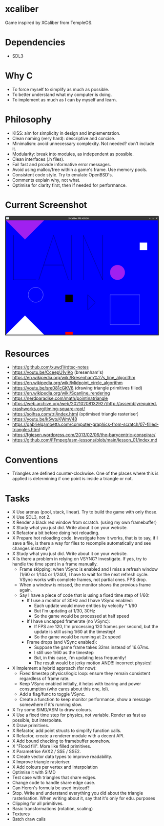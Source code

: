 # xcaliber

Game inspired by XCaliber from TempleOS.

# Dependencies

- SDL3

# Why C

- To force myself to simplify as much as possible.
- To better understand what my computer is doing.
- To implement as much as I can by myself and learn.

# Philosophy

- KISS: aim for simplicity in design and implementation.
- Clean naming (very hard): descriptive and concise.
- Minimalism: avoid unnecessary complexity. Not needed? don't include it.
- Modularity: break into modules, as independent as possible.
- Clean interfaces (.h files).
- Fail fast and provide informative error messages.
- Avoid using malloc/free within a game's frame. Use memory pools.
- Consistent code style. Try to emulate OpenBSD's.
- Comments explain why, not what.
- Optimise for clarity first, then if needed for performance.

# Current Screenshot

<img src="current.png">

# Resources

- https://github.com/xuwd1/rdtsc-notes
- https://youtu.be/CceepU1vIKo (bresenham's)
- https://en.wikipedia.org/wiki/Bresenham%27s_line_algorithm
- https://en.wikipedia.org/wiki/Midpoint_circle_algorithm
- https://youtu.be/sre081cGKV8 (drawing triangle primitives filled)
- https://en.wikipedia.org/wiki/Scanline_rendering
- https://nerdparadise.com/math/pointinatriangle
- https://web.archive.org/web/20210208132927/http://assemblyrequired.crashworks.org/timing-square-root/
- https://solhsa.com/tri/index.html (optimised triangle rasteriser)
- https://youtu.be/k5wtuKWmV48
- https://gabrielgambetta.com/computer-graphics-from-scratch/07-filled-triangles.html
- https://fgiesen.wordpress.com/2013/02/06/the-barycentric-conspirac/
- https://github.com/FFmpeg/asm-lessons/blob/main/lesson_01/index.md

# Conventions

- Triangles are defined counter-clockwise. One of the places where this is applied is determining if one point is inside a triangle or not.

# Tasks

- X Use arenas (pool, stack, linear). Try to build the game with only those.
- X Use SDL3, not 2.
- X Render a black red window from scratch. (using my own framebuffer)
- X Study what you just did. Write about it on your website.
- X Refactor a bit before doing hot reloading.
- X Prepare hot reloading code. Investigate how it works, that is to say, if I save a file, is there a way for files to recompile automatically and see changes instantly?
- X Study what you just did. Write about it on your website.
- X Is there a problem in relying on VSYNC? Investigate. If yes, try to handle the time spent in a frame manually.
  - Frame skipping: when VSync is enabled and I miss a refresh window (1/60 or 1/144 or 1/240), I have to wait for the next refresh cycle. VSync works with complete frames, not partial ones. FPS drop.
  - When a window is missed, the monitor shows the previous frame again.
  - Say I have a piece of code that is using a fixed time step of 1/60:
    - If I use a monitor of 30Hz and I have VSync enabled:
      - Each update would move entities by velocity * 1/60
      - But I'm updating at 1/30, 30Hz
      - So the game would be processed at half speed
    - If I have uncapped framerate (no VSync):
      - If FPS are 120, I'm processing 120 frames per second, but the update is still using 1/60 at the timestep!
      - So the game would be running at 2x speed
    - Frame drops (and VSync enabled):
      - Suppose the game frame takes 32ms instead of 16.67ms.
      - I still use 1/60 as the timestep
      - But, in this case, I'm updating less frequently!
      - The result would be jerky motion AND!!! incorrect physics!
- X Implement a hybrid approach (for now):
  - Fixed timestep physics/logic loop: ensure they remain consistent regardless of frame rate.
  - Keep VSync enabled initially, it helps with tearing and power consumption (who cares about this one, lol).
  - Add a flag/func to toggle VSync.
  - Create a function to keep monitor performance, show a message somewhere if it's running slow.
- X Try some SIMD/ASM to draw colours.
- X Use a fixed time step for physics, not variable. Render as fast as possible, but interpolate.
- X Draw primitives.
- X Refactor, add point structs to simplify function calls.
- X Refactor, create a renderer module with a decent API.
- X Add bound checking to framebuffer somehow.
- X "Flood fill". More like filled primitives.
- X Parametrise AVX2 / SSE / SSE2.
- X Create vector data types to improve readability.
- X Improve triangle rasteriser.
- X Add colours per vertex and interpolation
- Optimise it with SIMD
- Test case with triangles that share edges.
- Change code to handle share edge case.
- Can Heron's formula be used instead?
- Stop. Write and understand everything you did about the triangle rasterisation. When writing about it, say that it's only for edu. purposes
- Clipping for all primitives.
- Basic transformations (rotation, scaling)
- Textures
- Batch draw calls
